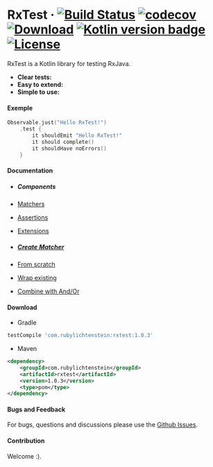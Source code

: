 # RxTest &middot; [![Build Status](https://travis-ci.org/RubyLichtenstein/RxTest.svg?branch=master)](https://travis-ci.org/RubyLichtenstein/RxTest) [![codecov](https://codecov.io/gh/RubyLichtenstein/RxTest/branch/master/graph/badge.svg)](https://codecov.io/gh/RubyLichtenstein/RxTest) [![Download](https://api.bintray.com/packages/rubylichtenstein/RxTest/com.rubylichtenstein.rxtest/images/download.svg)](https://bintray.com/rubylichtenstein/RxTest/com.rubylichtenstein.rxtest/_latestVersion) [![Kotlin version badge](https://img.shields.io/badge/kotlin-1.2.10-blue.svg)](http://kotlinlang.org/) [![License](https://img.shields.io/badge/License-Apache%202.0-blue.svg)](http://www.apache.org/licenses/LICENSE-2.0)

RxTest is a Kotlin library for testing RxJava.

* **Clear tests:**
* **Easy to extend:**
* **Simple to use:**

#### Exemple
```kotlin
Observable.just("Hello RxTest!")
    .test {
        it shouldEmit "Hello RxTest!"
        it should complete()
        it shouldHave noErrors()
    }
```
#### Documentation

- ##### Components

 - [Matchers](https://github.com/RubyLichtenstein/RxTest/wiki/Matchers)
 - [Assertions](https://github.com/RubyLichtenstein/RxTest/wiki/Assertions)
 - [Extensions](https://github.com/RubyLichtenstein/RxTest/wiki/Extensions)    

- ##### [Create Matcher](https://github.com/RubyLichtenstein/RxTest/wiki/Create-matcher)
 - [From scratch](https://github.com/RubyLichtenstein/RxTest/wiki/Create-matcher#1-from-scratch)
 - [Wrap existing](https://github.com/RubyLichtenstein/RxTest/wiki/Create-matcher#2-wrap-existing)
 - [Combine with And/Or](https://github.com/RubyLichtenstein/RxTest/wiki/Create-matcher#3-combine-with-andor)

#### Download
- Gradle
```groovy
testCompile 'com.rubylichtenstein:rxtest:1.0.3'
```

- Maven
```xml
<dependency>
    <groupId>com.rubylichtenstein</groupId>
    <artifactId>rxtest</artifactId>
    <version>1.0.3</version>
    <type>pom</type>
</dependency>
```
#### Bugs and Feedback

For bugs, questions and discussions please use the [Github Issues](https://github.com/RubyLichtenstein/RxTest/issues).

#### Contribution 

Welcome :).


